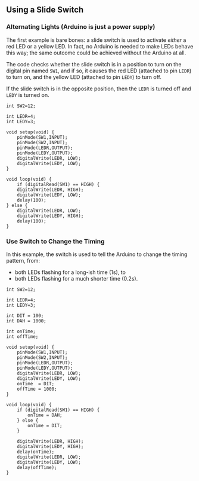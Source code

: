 ## Using a Slide Switch ##

### Alternating Lights (Arduino is just a power supply) ###

The first example is bare bones: a slide switch is used to activate *either*
a red LED or a yellow LED.  In fact, no Arduino is needed to make LEDs behave
this way; the same outcome could be achieved without the Arduino at all.

The code checks whether the slide switch is in a position to turn on the
digital pin named `SW1`, and if so, it causes the red LED (attached 
to pin `LEDR`) to turn on, and the yellow LED (attached to pin `LEDY`) to turn off.

If the slide switch is in the opposite position, then the `LEDR` is turned off
and `LEDY` is turned on.


```int SW1=13;
int SW2=12;

int LEDR=4;
int LEDY=3;
    
void setup(void) {
    pinMode(SW1,INPUT);
    pinMode(SW2,INPUT);
    pinMode(LEDR,OUTPUT);
    pinMode(LEDY,OUTPUT);
    digitalWrite(LEDR, LOW);
    digitalWrite(LEDY, LOW);
}
  
void loop(void) {
    if (digitalRead(SW1) == HIGH) {
    digitalWrite(LEDR, HIGH);
    digitalWrite(LEDY, LOW);
    delay(100);
} else {
    digitalWrite(LEDR, LOW);
    digitalWrite(LEDY, HIGH);
    delay(100);
}
```


### Use Switch to Change the Timing ###

In this example, the switch is used to tell the Arduino to change the
timing pattern, from:

* both LEDs flashing for a long-ish time (1s), to
* both LEDs flashing for a much shorter time (0.2s).

```int SW1=13;
int SW2=12;

int LEDR=4;
int LEDY=3;

int DIT = 100;
int DAH = 1000;

int onTime;
int offTime;

void setup(void) {
    pinMode(SW1,INPUT);
    pinMode(SW2,INPUT);
    pinMode(LEDR,OUTPUT);
    pinMode(LEDY,OUTPUT);
    digitalWrite(LEDR, LOW);
    digitalWrite(LEDY, LOW);
    onTime  = DIT;
    offTime = 1000;
}
    
void loop(void) {
    if (digitalRead(SW1) == HIGH) {
        onTime = DAH;
    } else {
        onTime = DIT;
    }

    digitalWrite(LEDR, HIGH);
    digitalWrite(LEDY, HIGH);
    delay(onTime);
    digitalWrite(LEDR, LOW);
    digitalWrite(LEDY, LOW);
    delay(offTime);
}
```
